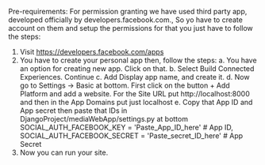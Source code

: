 Pre-requirements:
For permission granting we have used third party app, developed officially by developers.facebook.com., So yo have to create account on them and setup the permissions for that you just have to follow the steps:
1. Visit https://developers.facebook.com/apps
2. You have to create your personal app then, follow the steps:
    a. You have an option for creating new app. Click on that.
    b. Select Build Connected Experiences. Continue
    c. Add Display app name, and create it.
    d. Now go to Settings -> Basic at bottom. First click on the button + Add Platform and add a website. For the Site URL put http://localhost:8000 and then in the App Domains put just localhost
    e. Copy that App ID and App secret then paste that IDs in DjangoProject/mediaWebApp/settings.py  at bottom SOCIAL_AUTH_FACEBOOK_KEY = 'Paste_App_ID_here'  # App ID, SOCIAL_AUTH_FACEBOOK_SECRET = 'Paste_secret_ID_here'  # App Secret
3. Now you can run your site.
